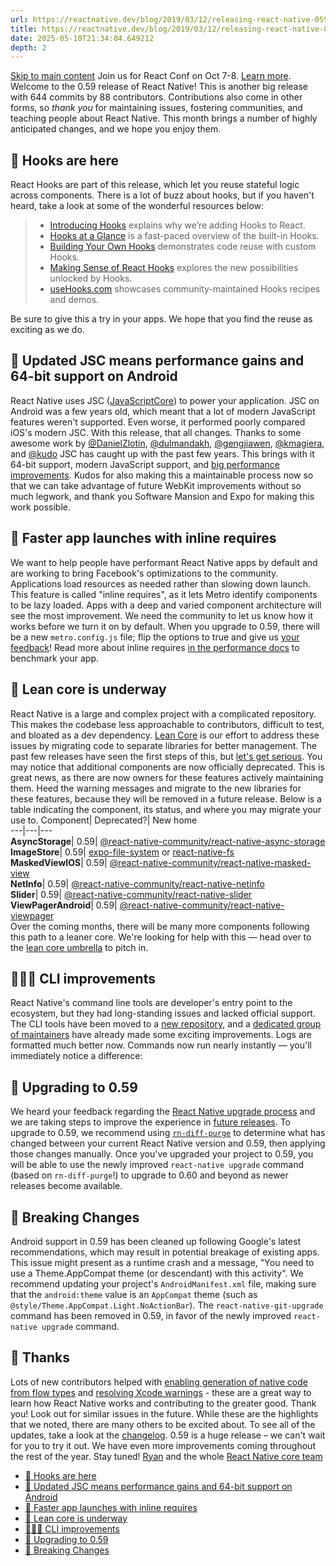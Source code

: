 ```yaml
---
url: https://reactnative.dev/blog/2019/03/12/releasing-react-native-059
title: https://reactnative.dev/blog/2019/03/12/releasing-react-native-059
date: 2025-05-10T21:34:04.649212
depth: 2
---
```


[Skip to main content](https://reactnative.dev/blog/2019/03/12/releasing-react-native-059#__docusaurus_skipToContent_fallback)
Join us for React Conf on Oct 7-8. [Learn more](https://conf.react.dev).
Welcome to the 0.59 release of React Native! This is another big release with 644 commits by 88 contributors. Contributions also come in other forms, so _thank you_ for maintaining issues, fostering communities, and teaching people about React Native. This month brings a number of highly anticipated changes, and we hope you enjoy them.
## 🎣 Hooks are here[​](https://reactnative.dev/blog/2019/03/12/releasing-react-native-059#-hooks-are-here "Direct link to 🎣 Hooks are here")
React Hooks are part of this release, which let you reuse stateful logic across components. There is a lot of buzz about hooks, but if you haven't heard, take a look at some of the wonderful resources below:
>   * [Introducing Hooks](https://reactjs.org/docs/hooks-intro.html) explains why we’re adding Hooks to React.
>   * [Hooks at a Glance](https://reactjs.org/docs/hooks-overview.html) is a fast-paced overview of the built-in Hooks.
>   * [Building Your Own Hooks](https://reactjs.org/docs/hooks-custom.html) demonstrates code reuse with custom Hooks.
>   * [Making Sense of React Hooks](https://medium.com/@dan_abramov/making-sense-of-react-hooks-fdbde8803889) explores the new possibilities unlocked by Hooks.
>   * [useHooks.com](https://usehooks.com/) showcases community-maintained Hooks recipes and demos.
> 

Be sure to give this a try in your apps. We hope that you find the reuse as exciting as we do.
## 📱 Updated JSC means performance gains and 64-bit support on Android[​](https://reactnative.dev/blog/2019/03/12/releasing-react-native-059#-updated-jsc-means-performance-gains-and-64-bit-support-on-android "Direct link to 📱 Updated JSC means performance gains and 64-bit support on Android")
React Native uses JSC ([JavaScriptCore](https://webkit.org/)) to power your application. JSC on Android was a few years old, which meant that a lot of modern JavaScript features weren't supported. Even worse, it performed poorly compared iOS's modern JSC. With this release, that all changes.
Thanks to some awesome work by [@DanielZlotin](https://github.com/danielzlotin), [@dulmandakh](https://github.com/dulmandakh), [@gengjiawen](https://github.com/gengjiawen), [@kmagiera](https://github.com/kmagiera), and [@kudo](https://github.com/kudo) JSC has caught up with the past few years. This brings with it 64-bit support, modern JavaScript support, and [big performance improvements](https://github.com/react-native-community/jsc-android-buildscripts/tree/master/measure). Kudos for also making this a maintainable process now so that we can take advantage of future WebKit improvements without so much legwork, and thank you Software Mansion and Expo for making this work possible.
## 💨 Faster app launches with inline requires[​](https://reactnative.dev/blog/2019/03/12/releasing-react-native-059#-faster-app-launches-with-inline-requires "Direct link to 💨 Faster app launches with inline requires")
We want to help people have performant React Native apps by default and are working to bring Facebook's optimizations to the community. Applications load resources as needed rather than slowing down launch. This feature is called "inline requires", as it lets Metro identify components to be lazy loaded. Apps with a deep and varied component architecture will see the most improvement.
We need the community to let us know how it works before we turn it on by default. When you upgrade to 0.59, there will be a new `metro.config.js` file; flip the options to true and give us [your feedback](https://twitter.com/hashtag/inline-requires)! Read more about inline requires [in the performance docs](https://reactnative.dev/docs/performance#inline-requires) to benchmark your app.
## 🚅 Lean core is underway[​](https://reactnative.dev/blog/2019/03/12/releasing-react-native-059#-lean-core-is-underway "Direct link to 🚅 Lean core is underway")
React Native is a large and complex project with a complicated repository. This makes the codebase less approachable to contributors, difficult to test, and bloated as a dev dependency. [Lean Core](https://github.com/react-native-community/discussions-and-proposals/issues/6) is our effort to address these issues by migrating code to separate libraries for better management. The past few releases have seen the first steps of this, but [let's get serious](https://www.youtube.com/watch?v=FMLKb4or8yg).
You may notice that additional components are now officially deprecated. This is great news, as there are now owners for these features actively maintaining them. Heed the warning messages and migrate to the new libraries for these features, because they will be removed in a future release. Below is a table indicating the component, its status, and where you may migrate your use to.
Component| Deprecated?| New home  
---|---|---  
**AsyncStorage**|  0.59| [@react-native-community/react-native-async-storage](https://github.com/react-native-community/react-native-async-storage)  
**ImageStore**|  0.59| [expo-file-system](https://github.com/expo/expo/tree/master/packages/expo-file-system) or [react-native-fs](https://github.com/itinance/react-native-fs)  
**MaskedViewIOS**|  0.59| [@react-native-community/react-native-masked-view](https://github.com/react-native-community/react-native-masked-view)  
**NetInfo**|  0.59| [@react-native-community/react-native-netinfo](https://github.com/react-native-community/react-native-netinfo)  
**Slider**|  0.59| [@react-native-community/react-native-slider](https://github.com/react-native-community/react-native-slider)  
**ViewPagerAndroid**|  0.59| [@react-native-community/react-native-viewpager](https://github.com/react-native-community/react-native-viewpager)  
Over the coming months, there will be many more components following this path to a leaner core. We're looking for help with this — head over to the [lean core umbrella](https://github.com/facebook/react-native/issues/23313) to pitch in.
## 👩🏽‍💻 CLI improvements[​](https://reactnative.dev/blog/2019/03/12/releasing-react-native-059#-cli-improvements "Direct link to 👩🏽‍💻 CLI improvements")
React Native's command line tools are developer's entry point to the ecosystem, but they had long-standing issues and lacked official support. The CLI tools have been moved to a [new repository](https://github.com/react-native-community/react-native-cli), and a [dedicated group of maintainers](https://blog.callstack.io/the-react-native-cli-has-a-new-home-79b63838f0e6) have already made some exciting improvements.
Logs are formatted much better now. Commands now run nearly instantly — you'll immediately notice a difference:
## 🚀 Upgrading to 0.59[​](https://reactnative.dev/blog/2019/03/12/releasing-react-native-059#-upgrading-to-059 "Direct link to 🚀 Upgrading to 0.59")
We heard your feedback regarding the [React Native upgrade process](https://github.com/react-native-community/discussions-and-proposals/issues/68) and we are taking steps to improve the experience in [future releases](https://github.com/react-native-community/discussions-and-proposals/issues/64#issuecomment-444775432). To upgrade to 0.59, we recommend using [`rn-diff-purge`](https://github.com/react-native-community/rn-diff-purge) to determine what has changed between your current React Native version and 0.59, then applying those changes manually. Once you've upgraded your project to 0.59, you will be able to use the newly improved `react-native upgrade` command (based on `rn-diff-purge`!) to upgrade to 0.60 and beyond as newer releases become available.
## 🔨 Breaking Changes[​](https://reactnative.dev/blog/2019/03/12/releasing-react-native-059#-breaking-changes "Direct link to 🔨 Breaking Changes")
Android support in 0.59 has been cleaned up following Google's latest recommendations, which may result in potential breakage of existing apps. This issue might present as a runtime crash and a message, "You need to use a Theme.AppCompat theme (or descendant) with this activity". We recommend updating your project's `AndroidManifest.xml` file, making sure that the `android:theme` value is an `AppCompat` theme (such as `@style/Theme.AppCompat.Light.NoActionBar`).
The `react-native-git-upgrade` command has been removed in 0.59, in favor of the newly improved `react-native upgrade` command.
## 🤗 Thanks[​](https://reactnative.dev/blog/2019/03/12/releasing-react-native-059#-thanks "Direct link to 🤗 Thanks")
Lots of new contributors helped with [enabling generation of native code from flow types](https://github.com/facebook/react-native/issues/22990) and [resolving Xcode warnings](https://github.com/facebook/react-native/issues/22609) - these are a great way to learn how React Native works and contributing to the greater good. Thank you! Look out for similar issues in the future.
While these are the highlights that we noted, there are many others to be excited about. To see all of the updates, take a look at the [changelog](https://github.com/react-native-community/react-native-releases/blob/master/CHANGELOG.md). 0.59 is a huge release – we can't wait for you to try it out.
We have even more improvements coming throughout the rest of the year. Stay tuned!
[Ryan](https://github.com/turnrye) and the whole [React Native core team](https://twitter.com/reactnative)
  * [🎣 Hooks are here](https://reactnative.dev/blog/2019/03/12/releasing-react-native-059#-hooks-are-here)
  * [📱 Updated JSC means performance gains and 64-bit support on Android](https://reactnative.dev/blog/2019/03/12/releasing-react-native-059#-updated-jsc-means-performance-gains-and-64-bit-support-on-android)
  * [💨 Faster app launches with inline requires](https://reactnative.dev/blog/2019/03/12/releasing-react-native-059#-faster-app-launches-with-inline-requires)
  * [🚅 Lean core is underway](https://reactnative.dev/blog/2019/03/12/releasing-react-native-059#-lean-core-is-underway)
  * [👩🏽‍💻 CLI improvements](https://reactnative.dev/blog/2019/03/12/releasing-react-native-059#-cli-improvements)
  * [🚀 Upgrading to 0.59](https://reactnative.dev/blog/2019/03/12/releasing-react-native-059#-upgrading-to-059)
  * [🔨 Breaking Changes](https://reactnative.dev/blog/2019/03/12/releasing-react-native-059#-breaking-changes)



